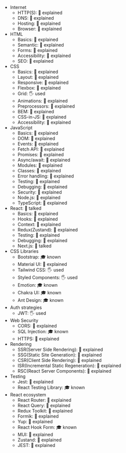 - Internet
  - HTTP(S): 🙋 explained
  - DNS: 🙋 explained
  - Hosting: 🙋 explained
  - Browser: 🙋 explained
- HTML
  - Basics: 🙋 explained
  - Semantic: 🙋 explained
  - Forms: 🙋 explained
  - Accessibility: 🙋 explained
  - SEO: 🙋 explained
- CSS
  - Basics: 🙋 explained
  - Layout: 🙋 explained
  - Responsive: 🙋 explained
  - Flexbox: 🙋 explained
  - Grid: 🖐️ used
  - Animations: 🙋 explained
  - Preprocessors: 🙋 explained
  - BEM: 🙋 explained
  - CSS-in-JS: 🙋 explained
  - Accessibility: 🙋 explained
- JavaScript
  - Basics: 🙋 explained
  - DOM: 🙋 explained
  - Events: 🙋 explained
  - Fetch API: 🙋 explained
  - Promises: 🙋 explained
  - Async/await: 🙋 explained
  - Modules: 🙋 explained
  - Classes: 🙋 explained
  - Error handling: 🙋 explained
  - Testing: 🙋 explained
  - Debugging: 🙋 explained
  - Security: 🙋 explained
  - Node.js: 🙋 explained
  - TypeScript: 🙋 explained
- React: 📢 talked
  - Basics: 🙋 explained
  - Hooks: 🙋 explained
  - Context: 🙋 explained
  - Redux(Zustand): 🙋 explained
  - Testing: 🙋 explained
  - Debugging: 🙋 explained
  - Next.js: 📢 talked
- CSS Libraries
  - Bootstrap: 🎓 known
  - Material UI: 🙋 explained
  - Tailwind CSS: 🖐️ used
  - Styled Components: 🖐️ used
  - Emotion: 🎓 known
  - Chakra UI: 🎓 known
  - Ant Design: 🎓 known
- Auth strategies
  - JWT: 🖐️ used
- Web Security
  - CORS: 🙋 explained
  - SQL Injection: 🎓 known
  - HTTPS: 🙋 explained
- Rendering
  - SSR(Server Side Rendering): 🙋 explained
  - SSG(Static Site Generation): 🙋 explained
  - CSR(Client Side Rendering): 🙋 explained
  - ISR(Incremental Static Regeneration): 🙋 explained
  - RSC(React Server Components): 🙋 explained
- Testing
  - Jest: 🙋 explained
  - React Testing Library: 🎓 known
- React ecosystem
  - React Router: 🙋 explained
  - React Query: 🙋 explained
  - Redux Toolkit: 🙋 explained
  - Formik: 🙋 explained
  - Yup: 🙋 explained
  - React Hook Form: 🎓 known
  - MUI: 🙋 explained
  - Zustand: 🙋 explained
  - JEST: 🙋 explained
